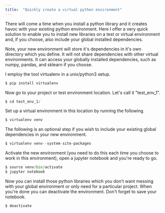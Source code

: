 ```yaml
---
title:  "Quickly create a virtual python environment"
---
```


There will come a time when you install a python library and it creates havoc with your existing python environment.  Here I offer a very quick solution to enable you to install new libraries on a test or virtual environment and, if you choose, also include your global installed dependencies.

Note, your new environment will store it's dependencies in it's own directory which you define.  It will not share dependencies with other virtual environments.  It can access your globally installed dependencies, such as numpy, pandas, and sklearn if you choose.

I employ the tool virtualenv in a unix/python3 setup.

```python
$ pip install virtualenv
```


Now go to your project or test environment location.  Let's call it "test_env_1".
```python
$ cd test_env_1/
```

Set up a virtual environment in this location by running the following.
```python
$ virtualenv venv
```

The following is an optional step if you wish to include your existing global dependencies in your new environment.

```python
$ virtualenv venv--system-site-packages
```

Activate the new environment (you need to do this each time you choose to work in this environment), open a jupyter notebook and you're ready to go.
```python
$ source venv/bin/activate
$ jupyter notebook
```


Now you can install those python libraries which you don't want messing with your global environment or only need for a particular project.  When you're done you can deactivate the environment.  Don't forget to save your notebook.
```python
$ deactivate
```


